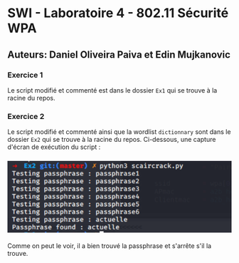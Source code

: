 # SWI - Laboratoire 4 - 802.11 Sécurité WPA

## Auteurs: Daniel Oliveira Paiva et Edin Mujkanovic

### Exercice 1 

Le script modifié et commenté est dans le dossier `Ex1` qui se trouve à la racine du repos. 

### Exercice 2

Le script modifié et commenté ainsi que la wordlist `dictionnary` sont dans le dossier `Ex2` qui se trouve à la racine du repos. Ci-dessous, une capture d'écran de exécution du script : 

### ![](./images/ex2.png)

Comme on peut le voir, il a bien trouvé la passphrase et s'arrête s'il la trouve.